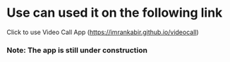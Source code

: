 # Use can used it on the following link

Click to use Video Call App (https://imrankabir.github.io/videocall)

### Note: The app is still under construction
